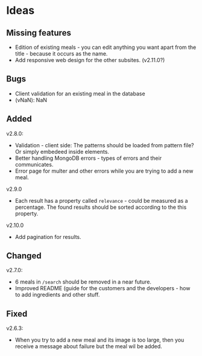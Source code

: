 # Ideas

## Missing features

-   Edition of existing meals - you can edit anything you want apart from the title - because it occurs as the name.
-   Add responsive web design for the other subsites. (v2.11.0?)

## Bugs

-   Client validation for an existing meal in the database
-   (vNaN): NaN

## Added

v2.8.0:

-   Validation - client side: The patterns should be loaded from pattern file? Or simply embedeed inside elements.
-   Better handling MongoDB errors - types of errors and their communicates.
-   Error page for multer and other errors while you are trying to add a new meal.

v2.9.0

-   Each result has a property called `relevance` - could be measured as a percentage. The found results should be sorted according to the this property.

v2.10.0

-   Add pagination for results.

## Changed

v2.7.0:

-   6 meals in `/search` should be removed in a near future.
-   Improved README (guide for the customers and the developers - how to add ingredients and other stuff.

## Fixed

v2.6.3:

-   When you try to add a new meal and its image is too large, then you receive a message about failure but the meal wil be added.
